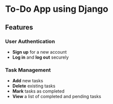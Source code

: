 #  To-Do App using Django

##  Features

###  User Authentication
- **Sign up** for a new account  
- **Log in** and **log out** securely  

###  Task Management
- **Add** new tasks  
- **Delete** existing tasks  
- **Mark** tasks as completed  
- **View** a list of completed and pending tasks  
